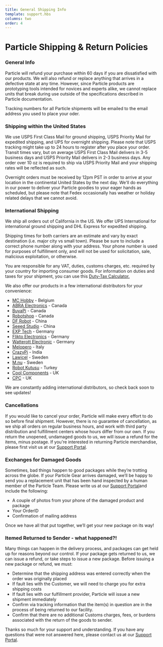 ```yaml
---
title: General Shipping Info
template: support.hbs
columns: two
order: 4
---
```


Particle Shipping & Return Policies
===

### General Info

Particle will refund your purchase within 60 days if you are dissatisfied with our products. We will also refund or replace anything that arrives in a defective state at any time. However, since Particle products are prototyping tools intended for novices and experts alike, we cannot replace units that break during use outside of the specifications described in Particle documentation.

Tracking numbers for all Particle shipments will be emailed to the email address you used to place your oder.


### Shipping within the United States

We use USPS First Class Mail for ground shipping, USPS Priority Mail for expedited shipping, and UPS for overnight shipping. Please note that USPS tracking might take up to 24 hours to register after you place your order. Transit times vary, but on average USPS First Class Mail delivers in 3-5 business days and USPS Priority Mail delivers in 2-3 business days. Any order over 10 oz is required to ship via USPS Priority Mail and your shipping rates will be reflected as such. 

Overnight orders must be received by 12pm PST in order to arrive at your location in the continental United States by the next day. We'll do everything in our power to deliver your Particle goodies to your eager hands as scheduled, but please note that Fedex occasionally has weather or holiday related delays that we cannot avoid.

### International Shipping

We ship all orders out of California in the US. We offer UPS International for international ground shipping and DHL Express for expedited shipping.

Shipping times for both carriers are an estimate and vary by exact destination (i.e. major city vs small town). Please be sure to include a correct phone number along with your address. Your phone number is used for purposes of fulfillment only, and will not be used for solicitation, sale, malicious exploitation, or otherwise.

You are responsible for any VAT, duties, customs charges, etc. required by your country for importing consumer goods. For information on duties and taxes for your shipment, you can use this [Duty-Tax Calculator.](http://www.dutycalculator.com/new-import-duty-and-tax-calculation)

We also offer our products in a few international distributors for your convenience:

- [MC Hobby](http://shop.mchobby.be/54-particleio) - Belgium
- [ABRA Electronics](https://abra-electronics.com/) - Canada
- [BuyaPi](https://www.buyapi.ca/product-category/vendors-and-brands/particle/) - Canada
- [Robotshop](http://www.robotshop.com/en/spark.html) - Canada
- [DF Robot](http://www.dfrobot.com/index.php?route=product/product&path=156_52&product_id=1324#.VmdWzuMrI3E) - China
- [Seeed Studio](http://www.seeedstudio.com/depot/Particle-Photon-p-2527.html) - China
- [EXP Tech](http://www.exp-tech.de/expcatalog/manufacturer/view/id/90/) - Germany
- [Flikto Electronics](http://www.flikto.de/collections/photon) - Germany
- [Watterott Electronic](http://www.watterott.com/de/Boards-/-Kits/ARM/Spark-Core) - Germany
- [Melopero](http://www.melopero.com/tag-prodotto/particle/) - Italy
- [CrazyPi](https://www.crazypi.com/iot-india) - India
- [Lawicel](http://www.lawicel-shop.se/dept/Particle-IO_102526/SWE/SEK) - Sweden
- [M.nu](https://www.m.nu/particle-photon-with-headers-p-2512.html) - Sweden
- [Robot Kutusu](http://www.robotkutusu.com/Particle,LA_185-2.html#labels=185-2) - Turkey
- [Cool Components](https://www.coolcomponents.co.uk/photon) - UK
- [CPC](http://cpc.farnell.com/particle) - UK

We are constantly adding international distributors, so check back soon to see updates!

### Cancellations

If you would like to cancel your order, Particle will make every effort to do so before final shipment. However, there is no guarantee of cancellation, as we ship all orders on regular business hours, and work with third party distribution and fulfillment centers whose hours differ from our own. If you return the unopened, undamaged goods to us, we will issue a refund for the items, minus postage. If you're interested in returning Particle merchandise, please first visit us at our [Support Portal](https://docs.particle.io/support/support-and-fulfillment/menu-base/photon/).

### Exchanges for Damaged Goods

Sometimes, bad things happen to good packages while they’re trotting across the globe. If your Particle Gear arrives damaged, we’ll be happy to send you a replacement unit that has been hand inspected by a human member of the Particle Team. Please write us at our [Support Portal](https://docs.particle.io/support/support-and-fulfillment/menu-base/photon/)and include the following:

- A couple of photos from your phone of the damaged product and package
- Your OrderID
- Confirmation of mailing address

Once we have all that put together, we’ll get your new package on its way!

### Itemed Returned to Sender - what happened?!

Many things can happen in the delivery process, and packages can get held up for reasons beyond our control. If your package gets returned to us, we can issue a refund, or take steps to issue a new package. Before issuing a new package or refund, we must:

- Determine that the shipping address was entered correctly when the order was originally placed
- If fault lies with the Customer, we will need to charge you for extra shipping costs
- If fault lies with our fulfillment provider, Particle will issue a new shipment immediately
- Confirm via tracking information that the item(s) in question are in the process of being returned to our facility.
- Confirm that there are no additional Customs charges, fees, or burdens associated with the return of the goods to sender.
 
Thanks so much for your support and understanding. If you have any questions that were not answered here, please contact us at our [Support Portal](https://docs.particle.io/support/support-and-fulfillment/menu-base/photon/).
